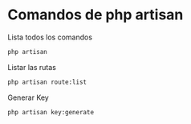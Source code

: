 # Comandos de php artisan

Lista todos los comandos

```cmd
php artisan
```

Listar las rutas

```cmd
php artisan route:list
```

Generar Key

```cmd
php artisan key:generate
```
